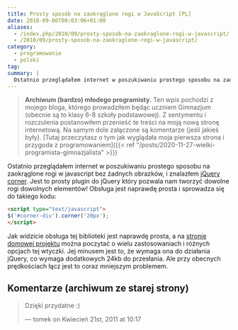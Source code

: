 ```yaml
---
title: Prosty sposób na zaokrąglone rogi w JavaScript [PL]
date: 2010-09-06T00:03:06+01:00
aliases:
  - /index.php/2010/09/prosty-sposob-na-zaokraglone-rogi-w-javascript/
  - /2010/09/prosty-sposob-na-zaokraglone-rogi-w-javascript/
category:
  - programowanie
  - polski
tag:
summary: |
  Ostatnio przeglądałem internet w poszukiwaniu prostego sposobu na zaokrąglone rogi w javascript bez żadnych obrazków, i znalazłem [jQuery corner](http://jquery.malsup.com/corner/). Jest to prosty plugin do jQuery który pozwala nam tworzyć dowolne rogi dowolnych elementów! Obsługa jest naprawdę prosta
---
```


> **Archiwum (bardzo) młodego programisty.** Ten wpis pochodzi z mojego bloga, którego prowadziłem będąc uczniem Gimnazjum (obecnie są to klasy 6-8 szkoły podstawowej). Z sentymentu i rozczulenia postanowiłem przenieść te treści na moją nową stronę internetową. Na samym dole załączone są komentarze (jeśli jakieś były). [Tutaj przeczytasz o tym jak wyglądała moja pierwsza strona i przygoda z programowaniem]({{< ref "/posts/2020-11-27-wielki-programista-gimnazjalista" >}})
> 

Ostatnio przeglądałem internet w poszukiwaniu prostego sposobu na zaokrąglone rogi w javascript bez żadnych obrazków, i znalazłem [jQuery corner](http://jquery.malsup.com/corner/). Jest to prosty plugin do jQuery który pozwala nam tworzyć dowolne rogi dowolnych elementów! Obsługa jest naprawdę prosta i sprowadza się do takiego kodu:

```html
<script type="text/javascript">
$('#corner-div').corner('20px');
</script>
```

Jak widzicie obsługa tej biblioteki jest naprawdę prosta, a na [stronie domowej projektu](http://jquery.malsup.com/corner/) można poczytać o wielu zastosowaniach i różnych opcjach tej wtyczki. Jej minusem jest to, że wymaga ona do działania jQuery, co wymaga dodatkowych 24kb do przesłania. Ale przy obecnych prędkościach łącz jest to coraz mniejszym problemem.


## Komentarze (archiwum ze starej strony)

> Dzięki przydatne :)
>
> — tomek on Kwiecień 21st, 2011 at 10:17
